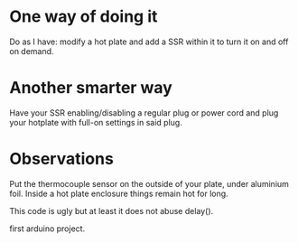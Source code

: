 # One way of doing it

Do as I have: modify a hot plate and add a SSR within it to turn it on and off on demand.

# Another smarter way

Have your SSR enabling/disabling a regular plug or power cord and plug your hotplate with full-on settings in said plug.

# Observations

Put the thermocouple sensor on the outside of your plate, under aluminium foil. Inside a hot plate enclosure things remain hot
for long.

This code is ugly but at least it does not abuse delay().

first arduino project.

